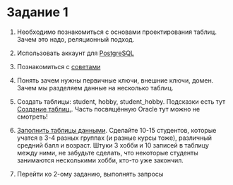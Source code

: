 # Задание 1

1. Необходимо познакомиться с основами проектирования таблиц. Зачем это надо, реляционный подход.

2. Использовать аккаунт для [PostgreSQL](../../PostgreSQL/README.md) 

3. Познакомиться с [советами](../README.md)

4. Понять зачем нужны первичные ключи, внешние ключи, домен. Зачем мы разделяем данные на несколько таблиц.

5. Создать таблицы: student, hobby, student_hobby. Подсказки есть тут [Создание таблиц.](./Readme.md). Часть посвящённую Oracle тут можно не смотреть!

6. [Заполнить таблицы данными](./Readme.md#заполнение-таблиц). Сделайте 10-15 студентов, которые учатся в 3-4 разных группах (и разные курсы тоже), различный средний балл и возраст. Штуки 3 хобби и 10 записей в таблицу между ними, не забудьте сделать, что некоторые студенты занимаются несколькими хобби, кто-то уже закончил.

7. Перейти ко 2-ому заданию, выполнять запросы
